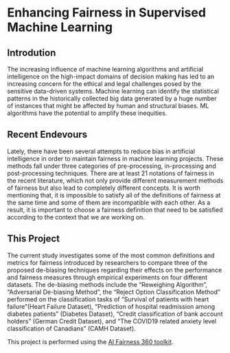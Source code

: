 # Enhancing Fairness in Supervised Machine Learning
## Introdution
The increasing influence of machine learning algorithms and artificial intelligence on the high-impact domains of decision making has led to an increasing concern for the ethical and legal challenges posed by the sensitive data-driven systems. Machine learning can identify the statistical patterns in the historically collected big data generated by a huge number of instances that might be affected by human and structural biases. ML algorithms have the potential to amplify these inequities.
## Recent Endevours
Lately, there have been several attempts to reduce bias in artificial intelligence in order to maintain fairness in machine learning projects. These methods fall under three categories of pre-processing, in-processing and post-processing techniques. There are at least 21 notations of fairness in the recent literature, which not only provide different measurement methods of fairness but also lead to completely different concepts. It is worth mentioning that, it is impossible to satisfy all of the definitions of fairness at the same time and some of them are incompatible with each other. As a result, it is important to choose a fairness definition that need to be satisfied according to the context that we are working on.
## This Project
The current study investigates some of the most common definitions and metrics for fairness introduced by researchers to compare three of the proposed de-biasing techniques regarding their effects on the performance and fairness measures through empirical experiments on four different datasets. The de-biasing methods include the “Reweighing Algorithm”, “Adversarial De-biasing Method”, the “Reject Option Classification Method” performed on the classification tasks of “Survival of patients with heart failure”(Heart Failure Dataset), “Prediction of hospital readmission among diabetes patients” (Diabetes Dataset), “Credit classification of bank account holders” (German Credit Dataset), and “The COVID19 related anxiety level classification of Canadians” (CAMH Dataset).

This project is performed using the [AI Fairness 360 toolkit](https://github.com/Trusted-AI/AIF360).
